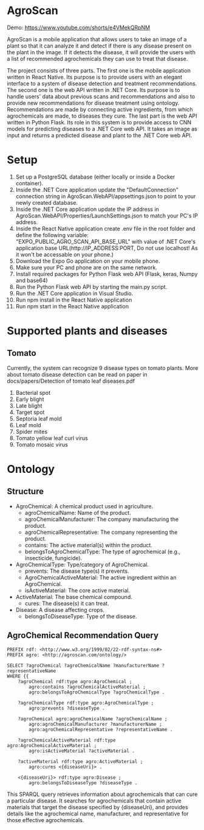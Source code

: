 # AgroScan

Demo: https://www.youtube.com/shorts/e4VMekQRpNM

AgroScan is a mobile application that allows users to take an image of a plant so that it can analyze it and detect if there is any disease present on the plant in the image. If it detects the disease, it will provide the users with a list of recommended agrochemicals they can use to treat that disease.

The project consists of three parts. The first one is the mobile application written in React Native. Its purpose is to provide users with an elegant interface to a system of disease detection and treatment recommendations. The second one is the web API written in .NET Core. Its purpose is to handle users' data about previous scans and recommendations and also to provide new recommendations for disease treatment using ontology. Recommendations are made by connecting active ingredients, from which agrochemicals are made, to diseases they cure. The last part is the web API written in Python Flask. Its role in this system is to provide access to CNN models for predicting diseases to a .NET Core web API. It takes an image as input and returns a predicted disease and plant to the .NET Core web API.

# Setup
1. Set up a PostgreSQL database (either locally or inside a Docker container).
2. Inside the .NET Core application update the "DefaultConnection" connection string in AgroScan.WebAPI/appsettings.json to point to your newly created database.
3. Inside the .NET Core application update the IP address in AgroScan.WebAPI/Properties/LaunchSettings.json to match your PC's IP address.
4. Inside the React Native application create .env file in the root folder and define the following variable: "EXPO_PUBLIC_AGRO_SCAN_API_BASE_URL" with value of .NET Core's application base URL(http://IP_ADDRESS:PORT, Do not use localhost! As it won't be accessable on your phone.)
5. Download the Expo Go application on your mobile phone.
6. Make sure your PC and phone are on the same network.
7. Install required packages for Python Flask web API (Flask, keras, Numpy and base64)
8. Run the Python Flask web API by starting the main.py script.
9. Run the .NET Core application in Visual Studio.
10. Run npm install in the React Native application
11. Run npm start in the React Native application

# Supported plants and diseases

## Tomato

Currently, the system can recognize 9 disease types on tomato plants. More about tomato disease detection can be read on paper in docs/papers/Detection of tomato leaf diseases.pdf

1. Bacterial spot
2. Early blight
3. Late blight
4. Target spot
5. Septoria leaf mold
6. Leaf mold
7. Spider mites
8. Tomato yellow leaf curl virus
9. Tomato mosaic virus


# Ontology

## Structure

* AgroChemical: A chemical product used in agriculture.
    * agroChemicalName: Name of the product.
    * agroChemicalManufacturer: The company manufacturing the product.
    * agroChemicalRepresentative: The company representing the product.
    * contains: The active material(s) within the product.
    * belongsToAgroChemicalType: The type of agrochemical (e.g., insecticide, fungicide).
* AgroChemicalType: Type/category of AgroChemical.
    * prevents: The disease type(s) it prevents.
    * AgroChemicalActiveMaterial: The active ingredient within an AgroChemical.
    * isActiveMaterial: The core active material.
* ActiveMaterial: The base chemical compound.
    * cures: The disease(s) it can treat.
* Disease: A disease affecting crops.
    * belongsToDiseaseType: Type of the disease.

## AgroChemical Recommendation Query
```SPARQL Query
PREFIX rdf: <http://www.w3.org/1999/02/22-rdf-syntax-ns#>
PREFIX agro: <http://agroscan.com/ontology/>

SELECT ?agroChemical ?agroChemicalName ?manufacturerName ?representativeName
WHERE {{
    ?agroChemical rdf:type agro:AgroChemical ;
        agro:contains ?agroChemicalActiveMaterial ;
        agro:belongsToAgroChemicalType ?agroChemicalType .

    ?agroChemicalType rdf:type agro:AgroChemicalType ;
        agro:prevents ?diseaseType .

    ?agroChemical agro:agroChemicalName ?agroChemicalName ;
        agro:agroChemicalManufacturer ?manufacturerName ;
        agro:agroChemicalRepresentative ?representativeName .

    ?agroChemicalActiveMaterial rdf:type agro:AgroChemicalActiveMaterial ;
        agro:isActiveMaterial ?activeMaterial .

    ?activeMaterial rdf:type agro:ActiveMaterial ;
        agro:cures <{diseaseUri}> .

    <{diseaseUri}> rdf:type agro:Disease ;
        agro:belongsToDiseaseType ?diseaseType .
```

This SPARQL query retrieves information about agrochemicals that can cure a particular disease. It searches for agrochemicals that contain active materials that target the disease specified by {diseaseUri}, and provides details like the agrochemical name, manufacturer, and representative for those effective agrochemicals.
